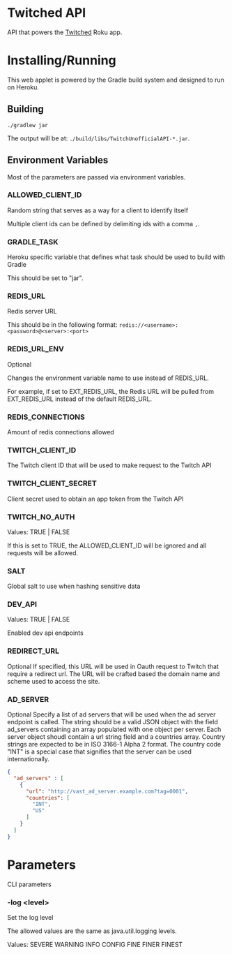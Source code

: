# Twitched API

API that powers the [Twitched] Roku app.

# Installing/Running

This web applet is powered by the Gradle build system and designed to
 run on Heroku.
 
## Building

```
./gradlew jar
```

The output will be at: `./build/libs/TwitchUnofficialAPI-*.jar`.
 
## Environment Variables

Most of the parameters are passed via environment variables.

### ALLOWED_CLIENT_ID

Random string that serves as a way for a client to identify itself

Multiple client ids can be defined by delimiting ids with a comma `,`.

### GRADLE_TASK

Heroku specific variable that defines what task should be used to build
 with Gradle

This should be set to "jar".
 
### REDIS_URL

Redis server URL

This should be in the following format:
 `redis://<username>:<password>@<server>:<port>`
 
### REDIS_URL_ENV

Optional

Changes the environment variable name to use instead of REDIS_URL.

For example, if set to EXT_REDIS_URL, the Redis URL will be pulled from EXT_REDIS_URL instead of the default REDIS_URL.
 
### REDIS_CONNECTIONS

Amount of redis connections allowed
 
### TWITCH_CLIENT_ID

The Twitch client ID that will be used to make request to the Twitch
 API
 
### TWITCH_CLIENT_SECRET

Client secret used to obtain an app token from the Twitch API

### TWITCH_NO_AUTH

Values: TRUE | FALSE

If this is set to TRUE, the ALLOWED_CLIENT_ID will be ignored and all
 requests will be allowed.
 
### SALT

Global salt to use when hashing sensitive data

### DEV_API

Values: TRUE | FALSE

Enabled dev api endpoints

### REDIRECT_URL

Optional
If specified, this URL will be used in Oauth request to Twitch that require a redirect url.
The URL will be crafted based the domain name and scheme used to access the site.
 
### AD_SERVER

Optional
Specify a list of ad servers that will be used when the ad server endpoint is called. The string should be a valid JSON
 object with the field ad_servers containing an array populated with one object per server. Each server object shoudl 
 contain a url string field and a countries array. Country strings are expected to be in ISO 3166-1 Alpha 2 format. 
 The country code "INT" is a special case that signifies that the server can be used internationally.

```json
{
  "ad_servers" : [
    {
      "url": "http://vast_ad_server.example.com?tag=0001",
      "countries": [
        "INT",
        "US"
      ]
    }
  ]
}
```
 
# Parameters

CLI parameters

### -log \<level\>

Set the log level

The allowed values are the same as java.util.logging levels.

Values: SEVERE WARNING INFO CONFIG FINE FINER FINEST

[Twitched]: https://www.twitched.org